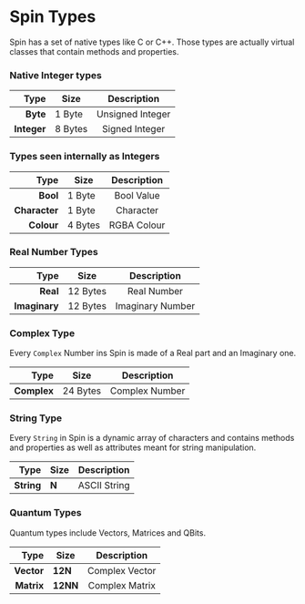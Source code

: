 
# Spin Types

Spin has a set of native types like C or C++.
Those types are actually virtual classes that
contain methods and properties.

### Native Integer types

|          Type | Size     | Description      |
|--------------:|----------|:----------------:|
|      **Byte** |  1 Byte  | Unsigned Integer |
|   **Integer** |  8 Bytes | Signed Integer   |

### Types seen internally as Integers

|          Type | Size     | Description      |
|--------------:|----------|:----------------:|
|      **Bool** |  1 Byte  | Bool Value       |
| **Character** |  1 Byte  | Character        |
|    **Colour** |  4 Bytes | RGBA Colour      |

### Real Number Types

|          Type | Size     | Description      |
|--------------:|----------|:----------------:|
|      **Real** | 12 Bytes | Real Number      |
| **Imaginary** | 12 Bytes | Imaginary Number |

### Complex Type

Every `Complex` Number ins Spin is made of a Real part and
an Imaginary one.

|          Type | Size     | Description      |
|--------------:|----------|:----------------:|
|   **Complex** | 24 Bytes | Complex Number   |

### String Type

Every `String` in Spin is a dynamic array of
characters and contains methods and properties as
well as attributes meant for string manipulation.

|          Type | Size     | Description      |
|--------------:|----------|:----------------:|
|    **String** | **N**    | ASCII String     |

### Quantum Types

Quantum types include Vectors, Matrices and QBits.

|          Type | Size     | Description      |
|--------------:|----------|:----------------:|
|    **Vector** | **12N**  | Complex Vector   |
|    **Matrix** | **12NN** | Complex Matrix   |
